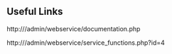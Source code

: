 ## Useful Links

http://<moodleip>/admin/webservice/documentation.php

http://<moodleip>/admin/webservice/service_functions.php?id=4
